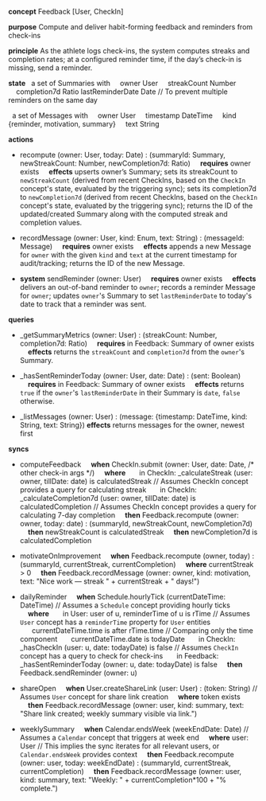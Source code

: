 
**concept** Feedback \[User, CheckIn]

**purpose** Compute and deliver habit-forming feedback and reminders from check-ins

**principle** As the athlete logs check-ins, the system computes streaks and completion rates; at a configured reminder time, if the day’s check-in is missing, send a reminder.

**state**
  a set of Summaries with
    owner User
    streakCount Number
    completion7d Ratio
    lastReminderDate Date // To prevent multiple reminders on the same day

  a set of Messages with
    owner User
    timestamp DateTime
    kind {reminder, motivation, summary}
    text String

**actions**

*   recompute (owner: User, today: Date) : (summaryId: Summary, newStreakCount: Number, newCompletion7d: Ratio)
    **requires** owner exists
    **effects**
        upserts owner’s Summary;
        sets its streakCount to `newStreakCount` (derived from recent CheckIns, based on the `CheckIn` concept's state, evaluated by the triggering sync);
        sets its completion7d to `newCompletion7d` (derived from recent CheckIns, based on the `CheckIn` concept's state, evaluated by the triggering sync);
        returns the ID of the updated/created Summary along with the computed streak and completion values.

*   recordMessage (owner: User, kind: Enum, text: String) : (messageId: Message)
    **requires** owner exists
    **effects**
        appends a new Message for `owner` with the given `kind` and `text` at the current timestamp for audit/tracking;
        returns the ID of the new Message.

*   **system** sendReminder (owner: User)
    **requires** owner exists
    **effects**
        delivers an out-of-band reminder to `owner`;
        records a reminder Message for `owner`;
        updates `owner`'s Summary to set `lastReminderDate` to today's date to track that a reminder was sent.

**queries**

*   _getSummaryMetrics (owner: User) : (streakCount: Number, completion7d: Ratio)
    **requires** in Feedback: Summary of owner exists
    **effects** returns the `streakCount` and `completion7d` from the `owner`'s Summary.

*   _hasSentReminderToday (owner: User, date: Date) : (sent: Boolean)
    **requires** in Feedback: Summary of owner exists
    **effects** returns `true` if the `owner`'s `lastReminderDate` in their Summary is `date`, `false` otherwise.

*   _listMessages (owner: User) : (message: {timestamp: DateTime, kind: String, text: String})
    **effects** returns messages for the owner, newest first

**syncs**

*   computeFeedback
    **when** CheckIn.submit (owner: User, date: Date, /* other check-in args */)
    **where**
      in CheckIn: _calculateStreak (user: owner, tillDate: date) is calculatedStreak // Assumes CheckIn concept provides a query for calculating streak
      in CheckIn: _calculateCompletion7d (user: owner, tillDate: date) is calculatedCompletion // Assumes CheckIn concept provides a query for calculating 7-day completion
    **then** Feedback.recompute (owner: owner, today: date) : (summaryId, newStreakCount, newCompletion7d)
    **then** newStreakCount is calculatedStreak
    **then** newCompletion7d is calculatedCompletion

*   motivateOnImprovement
    **when** Feedback.recompute (owner, today) : (summaryId, currentStreak, currentCompletion)
    **where** currentStreak > 0
    **then** Feedback.recordMessage (owner: owner, kind: motivation, text: "Nice work — streak " + currentStreak + " days!")

*   dailyReminder
    **when** Schedule.hourlyTick (currentDateTime: DateTime) // Assumes a `Schedule` concept providing hourly ticks
    **where**
      in User: user of u, reminderTime of u is rTime // Assumes `User` concept has a `reminderTime` property for `User` entities
      currentDateTime.time is after rTime.time // Comparing only the time component
      currentDateTime.date is todayDate
      in CheckIn: _hasCheckIn (user: u, date: todayDate) is false // Assumes `CheckIn` concept has a query to check for check-ins
      in Feedback: _hasSentReminderToday (owner: u, date: todayDate) is false
    **then** Feedback.sendReminder (owner: u)

*   shareOpen
    **when** User.createShareLink (user: User) : (token: String) // Assumes `User` concept for share link creation
    **where** token exists
    **then** Feedback.recordMessage (owner: user, kind: summary, text: "Share link created; weekly summary visible via link.")

*   weeklySummary
    **when** Calendar.endsWeek (weekEndDate: Date) // Assumes a `Calendar` concept that triggers at week end
    **where** user: User // This implies the sync iterates for all relevant users, or `Calendar.endsWeek` provides context
    **then** Feedback.recompute (owner: user, today: weekEndDate) : (summaryId, currentStreak, currentCompletion)
    **then** Feedback.recordMessage (owner: user, kind: summary, text: "Weekly: " + currentCompletion*100 + "% complete.")